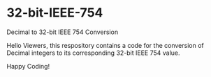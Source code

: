 # 32-bit-IEEE-754

Decimal to 32-bit IEEE 754 Conversion

Hello Viewers, this respository contains a code for the conversion of Decimal integers to its corresponding 32-bit IEEE 754 value.

Happy Coding!

